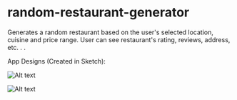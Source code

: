 # random-restaurant-generator
Generates a random restaurant based on the user's selected location, cuisine and price range. User can see restaurant's rating, reviews, address, etc. . . 


App Designs (Created in Sketch):

![Alt text](relative/path/to/Designs1.png?raw=true "Title")

![Alt text](relative/path/to/Designs2.png?raw=true "Title")



